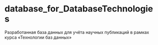 # database_for_DatabaseTechnologies
  Разработанная база данных для учёта научных публикаций в рамках курса «Технологии баз данных»
